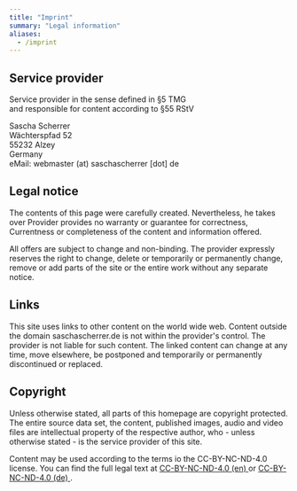 ```yaml
---
title: "Imprint"
summary: "Legal information"
aliases:
  - /imprint
---
```


## Service provider

Service provider in the sense defined in §5 TMG  
and responsible for content according to §55 RStV

Sascha Scherrer  
Wächterspfad 52  
55232 Alzey  
Germany  
eMail: webmaster (at) saschascherrer [dot] de

## Legal notice

The contents of this page were carefully created. Nevertheless, he takes over
Provider provides no warranty or guarantee for correctness,
Currentness or completeness of the content and information offered.

All offers are subject to change and non-binding.
The provider expressly reserves the right to change, delete or temporarily
or permanently change, remove or add parts of the site or the entire work
without any separate notice.

## Links

This site uses links to other content on the world wide web.
Content outside the domain saschascherrer.de is not within the provider's
control. The provider is not liable for such content.
The linked content can change at any time, move elsewhere,
be postponed and temporarily or permanently discontinued or replaced.

## Copyright

Unless otherwise stated, all parts of this homepage are copyright
protected. The entire source data set, the content, published
images, audio and video files are intellectual property of the respective
author, who - unless otherwise stated - is the service provider of this site.

Content may be used according to the terms io the
<span title="Creative Commons - Attribution - NonCommercial - NoDerivates">
  CC-BY-NC-ND-4.0
</span>
license. You can find the full legal text at
<a href="https://creativecommons.org/licenses/by-nc-nd/4.0/legalcode">
CC-BY-NC-ND-4.0 (en)
</a>
or
<a href="https://creativecommons.org/licenses/by-nc-nd/4.0/legalcode.de">
  CC-BY-NC-ND-4.0 (de)
</a>.
